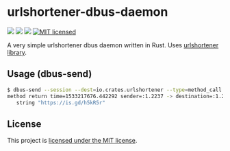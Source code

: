 # urlshortener-dbus-daemon
[![](https://meritbadge.herokuapp.com/urlshortener-dbus-daemon)](https://crates.io/crates/urlshortener-dbus-daemon) [![](https://travis-ci.org/iddm/urlshortener-dbus-daemon.svg?branch=master)](https://travis-ci.org/iddm/urlshortener-dbus-daemon) [![](https://docs.rs/urlshortener-dbus-daemon/badge.svg)](https://docs.rs/urlshortener-dbus-daemon)
[![MIT licensed](https://img.shields.io/badge/license-MIT-blue.svg)](./LICENSE)


A very simple urlshortener dbus daemon written in Rust. Uses [urlshortener library](https://github.com/iddm/urlshortener-rs).

## Usage (dbus-send)

```bash
$ dbus-send --session --dest=io.crates.urlshortener --type=method_call --print-reply / io.crates.urlshortener.Shorten string:"http://google.ru"
method return time=1533217676.442292 sender=:1.2237 -> destination=:1.2238 serial=3 reply_serial=2
   string "https://is.gd/h5kR5r"
```

## License

This project is [licensed under the MIT license](https://github.com/iddm/urlshortener-dbus-daemon/blob/master/LICENSE).
